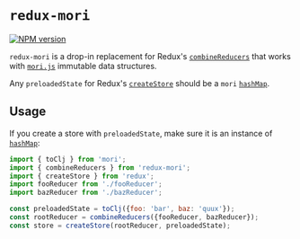# `redux-mori`

[![NPM version](http://img.shields.io/npm/v/redux-mori.svg?style=flat-square)](https://www.npmjs.org/package/redux-mori)

`redux-mori` is a drop-in replacement for Redux's [`combineReducers`](http://redux.js.org/docs/api/combineReducers.html) that works with [`mori.js`](http://swannodette.github.io/mori) immutable data structures.

Any `preloadedState` for Redux's [`createStore`](https://github.com/reactjs/redux/blob/master/docs/api/createStore.md) should be a `mori` [`hashMap`](http://swannodette.github.io/mori/#hashMap).

## Usage

If you create a store with `preloadedState`, make sure it is an instance of [`hashMap`]((http://swannodette.github.io/mori/#hashMap)):

```js
import { toClj } from 'mori';
import { combineReducers } from 'redux-mori';
import { createStore } from 'redux';
import fooReducer from './fooReducer';
import bazReducer from './bazReducer';

const preloadedState = toClj({foo: 'bar', baz: 'quux'});
const rootReducer = combineReducers({fooReducer, bazReducer});
const store = createStore(rootReducer, preloadedState);
```
